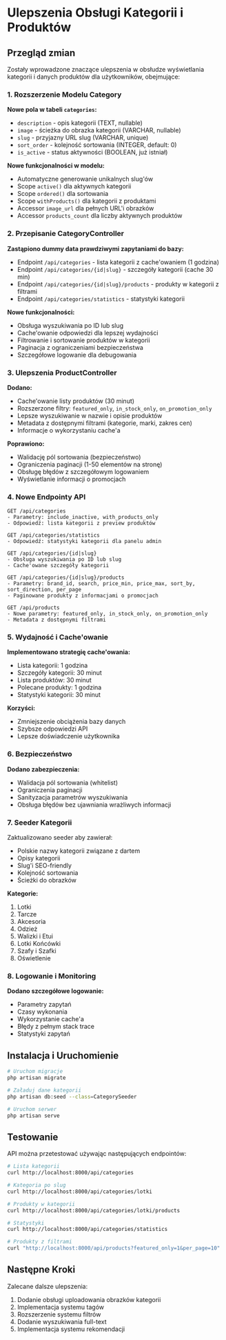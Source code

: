 # Ulepszenia Obsługi Kategorii i Produktów

## Przegląd zmian

Zostały wprowadzone znaczące ulepszenia w obsłudze wyświetlania kategorii i danych produktów dla użytkowników, obejmujące:

### 1. Rozszerzenie Modelu Category

**Nowe pola w tabeli `categories`:**
- `description` - opis kategorii (TEXT, nullable)
- `image` - ścieżka do obrazka kategorii (VARCHAR, nullable)
- `slug` - przyjazny URL slug (VARCHAR, unique)
- `sort_order` - kolejność sortowania (INTEGER, default: 0)
- `is_active` - status aktywności (BOOLEAN, już istniał)

**Nowe funkcjonalności w modelu:**
- Automatyczne generowanie unikalnych slug'ów
- Scope `active()` dla aktywnych kategorii
- Scope `ordered()` dla sortowania
- Scope `withProducts()` dla kategorii z produktami
- Accessor `image_url` dla pełnych URL'i obrazków
- Accessor `products_count` dla liczby aktywnych produktów

### 2. Przepisanie CategoryController

**Zastąpiono dummy data prawdziwymi zapytaniami do bazy:**
- Endpoint `/api/categories` - lista kategorii z cache'owaniem (1 godzina)
- Endpoint `/api/categories/{id|slug}` - szczegóły kategorii (cache 30 min)
- Endpoint `/api/categories/{id|slug}/products` - produkty w kategorii z filtrami
- Endpoint `/api/categories/statistics` - statystyki kategorii

**Nowe funkcjonalności:**
- Obsługa wyszukiwania po ID lub slug
- Cache'owanie odpowiedzi dla lepszej wydajności
- Filtrowanie i sortowanie produktów w kategorii
- Paginacja z ograniczeniami bezpieczeństwa
- Szczegółowe logowanie dla debugowania

### 3. Ulepszenia ProductController

**Dodano:**
- Cache'owanie listy produktów (30 minut)
- Rozszerzone filtry: `featured_only`, `in_stock_only`, `on_promotion_only`
- Lepsze wyszukiwanie w nazwie i opisie produktów
- Metadata z dostępnymi filtrami (kategorie, marki, zakres cen)
- Informacje o wykorzystaniu cache'a

**Poprawiono:**
- Walidację pól sortowania (bezpieczeństwo)
- Ograniczenia paginacji (1-50 elementów na stronę)
- Obsługę błędów z szczegółowym logowaniem
- Wyświetlanie informacji o promocjach

### 4. Nowe Endpointy API

```
GET /api/categories
- Parametry: include_inactive, with_products_only
- Odpowiedź: lista kategorii z preview produktów

GET /api/categories/statistics
- Odpowiedź: statystyki kategorii dla panelu admin

GET /api/categories/{id|slug}
- Obsługa wyszukiwania po ID lub slug
- Cache'owane szczegóły kategorii

GET /api/categories/{id|slug}/products
- Parametry: brand_id, search, price_min, price_max, sort_by, sort_direction, per_page
- Paginowane produkty z informacjami o promocjach

GET /api/products
- Nowe parametry: featured_only, in_stock_only, on_promotion_only
- Metadata z dostępnymi filtrami
```

### 5. Wydajność i Cache'owanie

**Implementowano strategię cache'owania:**
- Lista kategorii: 1 godzina
- Szczegóły kategorii: 30 minut
- Lista produktów: 30 minut
- Polecane produkty: 1 godzina
- Statystyki kategorii: 30 minut

**Korzyści:**
- Zmniejszenie obciążenia bazy danych
- Szybsze odpowiedzi API
- Lepsze doświadczenie użytkownika

### 6. Bezpieczeństwo

**Dodano zabezpieczenia:**
- Walidacja pól sortowania (whitelist)
- Ograniczenia paginacji
- Sanityzacja parametrów wyszukiwania
- Obsługa błędów bez ujawniania wrażliwych informacji

### 7. Seeder Kategorii

Zaktualizowano seeder aby zawierał:
- Polskie nazwy kategorii związane z dartem
- Opisy kategorii
- Slug'i SEO-friendly
- Kolejność sortowania
- Ścieżki do obrazków

**Kategorie:**
1. Lotki
2. Tarcze  
3. Akcesoria
4. Odzież
5. Walizki i Etui
6. Lotki Końcówki
7. Szafy i Szafki
8. Oświetlenie

### 8. Logowanie i Monitoring

**Dodano szczegółowe logowanie:**
- Parametry zapytań
- Czasy wykonania
- Wykorzystanie cache'a
- Błędy z pełnym stack trace
- Statystyki zapytań

## Instalacja i Uruchomienie

```bash
# Uruchom migracje
php artisan migrate

# Załaduj dane kategorii
php artisan db:seed --class=CategorySeeder

# Uruchom serwer
php artisan serve
```

## Testowanie

API można przetestować używając następujących endpointów:

```bash
# Lista kategorii
curl http://localhost:8000/api/categories

# Kategoria po slug
curl http://localhost:8000/api/categories/lotki

# Produkty w kategorii
curl http://localhost:8000/api/categories/lotki/products

# Statystyki
curl http://localhost:8000/api/categories/statistics

# Produkty z filtrami
curl "http://localhost:8000/api/products?featured_only=1&per_page=10"
```

## Następne Kroki

Zalecane dalsze ulepszenia:
1. Dodanie obsługi uploadowania obrazków kategorii
2. Implementacja systemu tagów
3. Rozszerzenie systemu filtrów
4. Dodanie wyszukiwania full-text
5. Implementacja systemu rekomendacji 